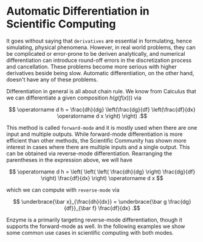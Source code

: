 # Automatic Differentiation in Scientific Computing

It goes without saying that `derivatives` are essential in formulating, hence simulating, physical phenomena. However, in real world problems, they can be complicated or error-prone to be deriven analytically, and numerical differentiation can introduce round-off errors in the discretization process and cancellation. These problems become more serious with higher derivatives beside being slow. Automatic differentiation, on the other hand, doesn't have any of these problems. 

Differentiation in general is all about chain rule. We know from Calculus that we can differentiate a given composition $h(g(f(x)))$ via 

$$ \operatorname d h = \frac{dh}{dg} \left(\frac{dg}{df} \left(\frac{df}{dx} \operatorname d x \right) \right) .$$

This method is called `forward-mode` and it is mostly used when there are one input and multiple outputs. While forward-mode differentiation is more efficient than other methods, the Scientific Community has shown more interest in cases where there are multiple inputs and a single output. This can be obtained via reverse-mode differentiation. Rearranging the parentheses in the expression above, we will have

$$ \operatorname d h = \left( \left( \left( \frac{dh}{dg} \right) \frac{dg}{df} \right) \frac{df}{dx} \right) \operatorname d x $$

which we can compute with `reverse-mode` via

$$ \underbrace{\bar x}_{\frac{dh}{dx}} = \underbrace{\bar g \frac{dg}{df}}_{\bar f} \frac{df}{dx} .$$

Enzyme is a primarily targeting reverse-mode differentiation, though it supports the forward-mode as well. In the following examples we show some common use cases in scientific computing with both modes.
